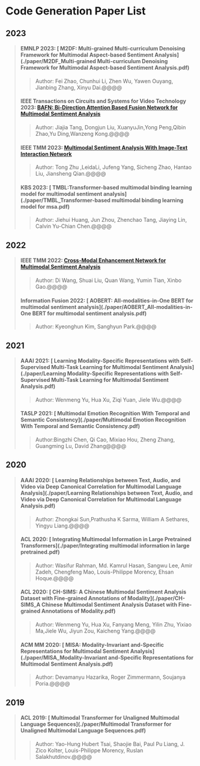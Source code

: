 # Code Generation Paper List



## 2023

>#### EMNLP 2023: [ M2DF: Multi-grained Multi-curriculum Denoising Framework for Multimodal Aspect-based Sentiment Analysis](./paper/M2DF_Multi-grained Multi-curriculum Denoising Framework for Multimodal Aspect-based Sentiment Analysis.pdf)
>
>> Author:  Fei Zhao, Chunhui Li, Zhen Wu, Yawen Ouyang, Jianbing Zhang, Xinyu Dai.@@@@
>
>#### IEEE  Transactions on Circuits and Systems for Video Technology 2023: [ BAFN: Bi-Direction Attention Based Fusion Network for Multimodal Sentiment Analysis](./paper/BAFN_Bi-Direction_Attention_Based_Fusion_Network_for_Multimodal_Sentiment_Analysis.pdf)
>
>> Author:  Jiajia Tang, Dongjun Liu, XuanyuJin,Yong Peng,Qibin Zhao,Yu Ding,Wanzeng Kong.@@@@
>
>#### IEEE TMM 2023: [ Multimodal Sentiment Analysis With Image-Text Interaction Network](./paper/Multimodal_Sentiment_Analysis_With_Image-Text_Interaction_Network.pdf)
>
>> Author: Tong Zhu ,LeidaLi, Jufeng Yang, Sicheng Zhao, Hantao Liu, Jiansheng Qian.@@@@
>
>#### KBS 2023: [ TMBL:Transformer-based multimodal binding learning model for multimodal sentiment analysis](./paper/TMBL_Transformer-based multimodal binding learning model for msa.pdf)
>
>> Author:  Jiehui Huang, Jun Zhou, Zhenchao Tang, Jiaying Lin, Calvin Yu-Chian Chen.@@@@



## 2022

>#### IEEE TMM 2022: [ Cross-Modal Enhancement Network for Multimodal Sentiment Analysis](./paper/Cross-Modal_Enhancement_Network_for_Multimodal_Sentiment_Analysis.pdf)
>
>> Author:  Di Wang, Shuai Liu, Quan Wang, Yumin Tian, Xinbo Gao.@@@@
>
>#### Information Fusion 2022: [ AOBERT: All-modalities-in-One BERT for multimodal sentiment analysis](./paper/AOBERT_All-modalities-in-One BERT for multimodal sentiment analysis.pdf)
>
>> Author:  Kyeonghun Kim, Sanghyun Park.@@@@



## 2021

>#### AAAI 2021: [ Learning Modality-Specific Representations with Self-Supervised Multi-Task Learning for Multimodal Sentiment Analysis](./paper/Learning Modality-Specific Representations with Self-Supervised Multi-Task Learning for Multimodal Sentiment Analysis.pdf)
>
>> Author: Wenmeng Yu, Hua Xu,  Ziqi Yuan, Jiele Wu.@@@@
>
>#### TASLP 2021: [ Multimodal Emotion Recognition With Temporal and Semantic Consistency](./paper/Multimodal Emotion Recognition With Temporal and Semantic Consistency.pdf)
>
>> Author:Bingzhi Chen, Qi Cao, Mixiao Hou, Zheng Zhang, Guangming Lu, David Zhang@@@@



## 2020

>####  AAAI 2020: [ Learning Relationships between Text, Audio, and Video via Deep Canonical Correlation for Multimodal Language Analysis](./paper/Learning Relationships between Text, Audio, and Video via Deep Canonical Correlation for Multimodal Language Analysis.pdf)
>
>>Author: Zhongkai Sun,Prathusha K Sarma, William A Sethares, Yingyu Liang.@@@@
>
>#### ACL 2020: [ Integrating Multimodal Information in Large Pretrained Transformers](./paper/Integrating multimodal information in large pretrained.pdf)
>
>> Author:  Wasifur Rahman, Md. Kamrul Hasan, Sangwu Lee, Amir Zadeh, Chengfeng Mao, Louis-Philippe Morency, Ehsan Hoque.@@@@
>
>#### ACL 2020: [ CH-SIMS: A Chinese Multimodal Sentiment Analysis Dataset with Fine-grained Annotations of Modality](./paper/CH-SIMS_A Chinese Multimodal Sentiment Analysis Dataset with Fine-grained Annotations of Modality.pdf)
>
>> Author: Wenmeng Yu, Hua Xu, Fanyang Meng, Yilin Zhu, Yixiao Ma,Jiele Wu, Jiyun Zou, Kaicheng Yang.@@@@
>
>#### ACM MM 2020: [ MISA: Modality-Invariant and-Specific Representations for Multimodal Sentiment Analysis](./paper/MISA_Modality-Invariant and-Specific Representations for Multimodal Sentiment Analysis.pdf)
>
>> Author: Devamanyu Hazarika,  Roger Zimmermann,  Soujanya Poria.@@@@



## 2019

>#### ACL 2019: [ Multimodal Transformer for Unaligned Multimodal Language Sequences](./paper/Multimodal Transformer for Unaligned Multimodal Language Sequences.pdf)
>
>> Author: Yao-Hung Hubert Tsai,  Shaojie Bai, Paul Pu Liang, J. Zico Kolter,  Louis-Philippe Morency, Ruslan Salakhutdinov.@@@@

